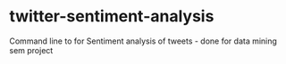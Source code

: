# twitter-sentiment-analysis
Command line to for Sentiment analysis of tweets - done for data mining sem project
